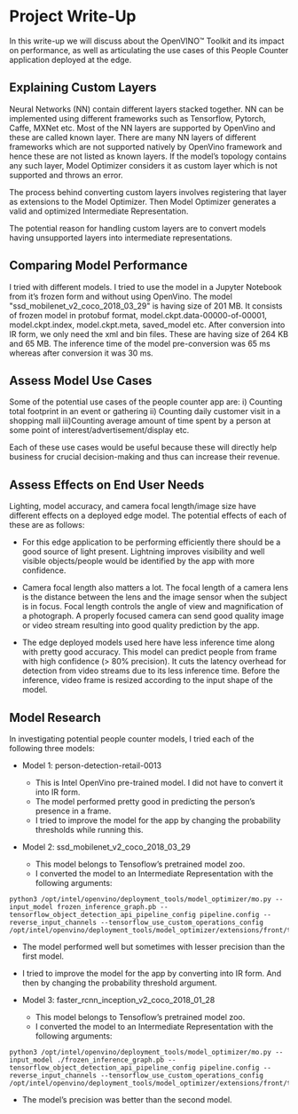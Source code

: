# Project Write-Up

In this write-up we will discuss about the OpenVINO™ Toolkit and its impact on performance, as well as articulating the use cases of this People Counter application deployed at the edge. 

## Explaining Custom Layers

Neural Networks (NN) contain different layers stacked together. NN can be implemented using different frameworks such as Tensorflow, Pytorch, Caffe, MXNet etc. Most of the NN layers are supported by OpenVino and these are called known layer. There are many NN layers of different frameworks which are not supported natively by OpenVino framework and hence these are not listed as known layers. If the model’s topology contains any such layer, Model Optimizer considers it as custom layer which is not supported and throws an error. 

The process behind converting custom layers involves registering that layer as extensions to the Model Optimizer. Then Model Optimizer generates a valid and optimized Intermediate Representation.

The potential reason for handling custom layers are to convert models having unsupported layers into intermediate representations.

## Comparing Model Performance

I tried with different models. I tried to use the model in a Jupyter Notebook from it’s frozen form and without using OpenVino. The model "ssd_mobilenet_v2_coco_2018_03_29" is having size of 201 MB. It consists of frozen model in protobuf format, model.ckpt.data-00000-of-00001, model.ckpt.index, model.ckpt.meta, saved_model etc. After conversion into IR form, we only need the xml and bin files. These are having size of 264 KB and 65 MB. The inference time of the model pre-conversion was 65 ms whereas after conversion it was 30 ms.

## Assess Model Use Cases

Some of the potential use cases of the people counter app are:
i)	Counting total footprint in an event or gathering
ii)	Counting daily customer visit in a shopping mall
iii)Counting average amount of time spent by a person at some point of interest/advertisement/display etc.

Each of these use cases would be useful because these will directly help business for crucial decision-making and thus can increase their revenue. 

## Assess Effects on End User Needs

Lighting, model accuracy, and camera focal length/image size have different effects on a deployed edge model. The potential effects of each of these are as follows:
- For this edge application to be performing efficiently there should be a good source of light present. Lightning improves visibility and well visible objects/people would be identified by the app with more confidence. 

- Camera focal length also matters a lot. The focal length of a camera lens is the distance between the lens and the image sensor when the subject is in focus. Focal length controls the angle of view and magnification of a photograph. A properly focused camera can send good quality image or video stream resulting into good quality prediction by the app.

- The edge deployed models used here have less inference time along with pretty good accuracy. This model can predict people from frame with high confidence (> 80% precision). It cuts the latency overhead for detection from video streams due to its less inference time. Before the inference, video frame is resized according to the input shape of the model. 

## Model Research

In investigating potential people counter models, I tried each of the following three models:

- Model 1: person-detection-retail-0013
  - This is Intel OpenVino pre-trained model. I did not have to convert it into IR form.
  - The model performed pretty good in predicting the person’s presence in a frame.
  - I tried to improve the model for the app by changing the probability thresholds while running this.
  
- Model 2: ssd_mobilenet_v2_coco_2018_03_29
  - This model belongs to Tensoflow’s pretrained model zoo.
  - I converted the model to an Intermediate Representation with the following arguments:
```
python3 /opt/intel/openvino/deployment_tools/model_optimizer/mo.py --input_model frozen_inference_graph.pb --tensorflow_object_detection_api_pipeline_config pipeline.config --reverse_input_channels --tensorflow_use_custom_operations_config /opt/intel/openvino/deployment_tools/model_optimizer/extensions/front/tf/ssd_v2_support.json
```

  - The model performed well but sometimes with lesser precision than the first model.
  - I tried to improve the model for the app by converting into IR form. And then by changing the probability threshold argument.

- Model 3: faster_rcnn_inception_v2_coco_2018_01_28
  - This model belongs to Tensoflow’s pretrained model zoo.
  - I converted the model to an Intermediate Representation with the following arguments:
```
python3 /opt/intel/openvino/deployment_tools/model_optimizer/mo.py --input_model ./frozen_inference_graph.pb --tensorflow_object_detection_api_pipeline_config pipeline.config --reverse_input_channels --tensorflow_use_custom_operations_config /opt/intel/openvino/deployment_tools/model_optimizer/extensions/front/tf/faster_rcnn_support.json
```
  - The model’s precision was better than the second model.
